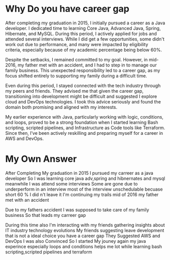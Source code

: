 # Why Do you have career gap

After completing my graduation in 2015, I initially pursued a career as a Java developer. I dedicated time to learning Core Java, Advanced Java, Spring, Hibernate, and MySQL. During this period, I actively applied for jobs and attended several interviews. While I did get a few opportunities, some didn't work out due to performance, and many were impacted by eligibility criteria, especially because of my academic percentage being below 60%.

Despite the setbacks, I remained committed to my goal. However, in mid-2016, my father met with an accident, and I had to step in to manage our family business. This unexpected responsibility led to a career gap, as my focus shifted entirely to supporting my family during a difficult time.

Even during this period, I stayed connected with the tech industry through my peers and friends. They advised me that given the career gap, transitioning into development might be difficult and suggested I explore cloud and DevOps technologies. I took this advice seriously and found the domain both promising and aligned with my interests.

My earlier experience with Java, particularly working with logic, conditions, and loops, proved to be a strong foundation when I started learning Bash scripting, scripted pipelines, and Infrastructure as Code tools like Terraform. Since then, I’ve been actively reskilling and preparing myself for a career in AWS and DevOps.


# My Own Answer
After Completing My graduation in 2015 I pursued my carreer as a java developer So I was learning core java adv,spring and hibnernates and mysql meanwhile I was attend some interviews Some are gone due to underperform in an interview most of the interview unschedulable becuase short 60 % I did n't leave it I'm continuing my trails mid of 2016 my father met with an accident

Due to my fathers accident I was supposed to take care of my family business So that leads my carreer gap

During this time also I'm interacting with my friends gathering insights about IT industry technology evolutions My friends suggesting leave development that is not a ideal choice you have a career gap They Suggested AWS and DevOps I was also Convinced
So I started My jouney again my java experince especially loops and conditions helps me lot while learning bash scripting,scripted pipelines and terraform 
